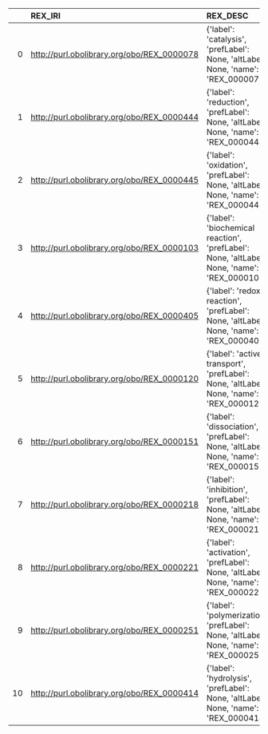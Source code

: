 |    | REX_IRI                                    | REX_DESC                                                                                      | SBO_IRI                              | SBO_DESC                          |
|---:|:-------------------------------------------|:----------------------------------------------------------------------------------------------|:-------------------------------------|:----------------------------------|
|  0 | http://purl.obolibrary.org/obo/REX_0000078 | {'label': 'catalysis', 'prefLabel': None, 'altLabel': None, 'name': 'REX_0000078'}            | http://biomodels.net/SBO/SBO_0000172 | {'label': 'catalysis'}            |
|  1 | http://purl.obolibrary.org/obo/REX_0000444 | {'label': 'reduction', 'prefLabel': None, 'altLabel': None, 'name': 'REX_0000444'}            | http://biomodels.net/SBO/SBO_0000202 | {'label': 'reduction'}            |
|  2 | http://purl.obolibrary.org/obo/REX_0000445 | {'label': 'oxidation', 'prefLabel': None, 'altLabel': None, 'name': 'REX_0000445'}            | http://biomodels.net/SBO/SBO_0000201 | {'label': 'oxidation'}            |
|  3 | http://purl.obolibrary.org/obo/REX_0000103 | {'label': 'biochemical reaction', 'prefLabel': None, 'altLabel': None, 'name': 'REX_0000103'} | http://biomodels.net/SBO/SBO_0000176 | {'label': 'biochemical reaction'} |
|  4 | http://purl.obolibrary.org/obo/REX_0000405 | {'label': 'redox reaction', 'prefLabel': None, 'altLabel': None, 'name': 'REX_0000405'}       | http://biomodels.net/SBO/SBO_0000200 | {'label': 'redox reaction'}       |
|  5 | http://purl.obolibrary.org/obo/REX_0000120 | {'label': 'active transport', 'prefLabel': None, 'altLabel': None, 'name': 'REX_0000120'}     | http://biomodels.net/SBO/SBO_0000657 | {'label': 'active transport'}     |
|  6 | http://purl.obolibrary.org/obo/REX_0000151 | {'label': 'dissociation', 'prefLabel': None, 'altLabel': None, 'name': 'REX_0000151'}         | http://biomodels.net/SBO/SBO_0000180 | {'label': 'dissociation'}         |
|  7 | http://purl.obolibrary.org/obo/REX_0000218 | {'label': 'inhibition', 'prefLabel': None, 'altLabel': None, 'name': 'REX_0000218'}           | http://biomodels.net/SBO/SBO_0000169 | {'label': 'inhibition'}           |
|  8 | http://purl.obolibrary.org/obo/REX_0000221 | {'label': 'activation', 'prefLabel': None, 'altLabel': None, 'name': 'REX_0000221'}           | http://biomodels.net/SBO/SBO_0000656 | {'label': 'activation'}           |
|  9 | http://purl.obolibrary.org/obo/REX_0000251 | {'label': 'polymerization', 'prefLabel': None, 'altLabel': None, 'name': 'REX_0000251'}       | http://biomodels.net/SBO/SBO_0000652 | {'label': 'polymerization'}       |
| 10 | http://purl.obolibrary.org/obo/REX_0000414 | {'label': 'hydrolysis', 'prefLabel': None, 'altLabel': None, 'name': 'REX_0000414'}           | http://biomodels.net/SBO/SBO_0000376 | {'label': 'hydrolysis'}           |